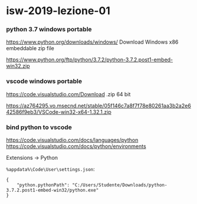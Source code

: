 # isw-2019-lezione-01

### python 3.7 windows portable
https://www.python.org/downloads/windows/ Download Windows x86 embeddable zip file

https://www.python.org/ftp/python/3.7.2/python-3.7.2.post1-embed-win32.zip

### vscode windows portable
https://code.visualstudio.com/Download .zip	64 bit

https://az764295.vo.msecnd.net/stable/05f146c7a8f7f78e80261aa3b2a2e642586f9eb3/VSCode-win32-x64-1.32.1.zip

### bind python to vscode
https://code.visualstudio.com/docs/languages/python
https://code.visualstudio.com/docs/python/environments

Extensions -> Python

`%appdata%\Code\User\settings.json`:

```
{
    "python.pythonPath": "C:/Users/Studente/Downloads/python-3.7.2.post1-embed-win32/python.exe"
}
```
